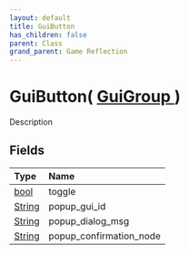 ```yaml
---
layout: default
title: GuiButton
has_children: false
parent: Class
grand_parent: Game Reflection
---
```

# GuiButton( [ GuiGroup ](/riftbreaker-wiki/docs/game-reflection/classes/gui_group/) )
Description 

## Fields

| Type | Name |
|:----------|:--------------|
| [bool](/riftbreaker-wiki/docs/game-reflection/components/bool/) | toggle |
| [String](/riftbreaker-wiki/docs/game-reflection/components/string/) | popup_gui_id |
| [String](/riftbreaker-wiki/docs/game-reflection/components/string/) | popup_dialog_msg |
| [String](/riftbreaker-wiki/docs/game-reflection/components/string/) | popup_confirmation_node |

